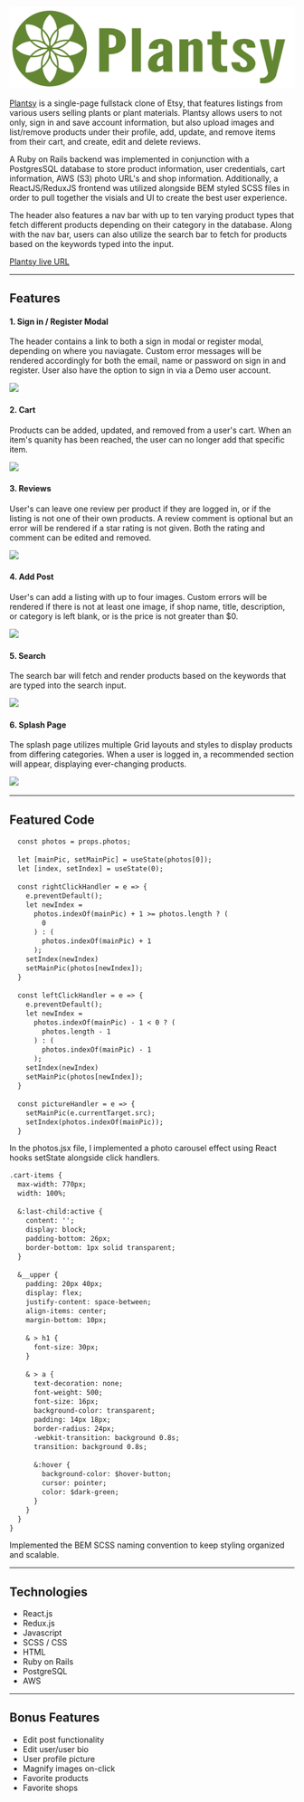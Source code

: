 ![Plantsy Logo](app/assets/images/plantsy_logo.png)

[Plantsy](https://plantsy-etsy.herokuapp.com/#/) is a single-page fullstack clone of Etsy, that features listings from various users selling plants or plant materials. Plantsy allows users to not only, sign in and save account information, but also upload images and list/remove products under their profile, add, update, and remove items from their cart, and create, edit and delete reviews. 

A Ruby on Rails backend was implemented in conjunction with a PostgresSQL database to store product information, user credentials, cart information, AWS (S3) photo URL's and shop information. Additionally, a ReactJS/ReduxJS frontend was utilized alongside BEM styled SCSS files in order to pull together the visials and UI to create the best user experience.

The header also features a nav bar with up to ten varying product types that fetch different products depending on their category in the database. Along with the nav bar, users can also utilize the search bar to fetch for products based on the keywords typed into the input.


<!-- This was implemented using a dynamic API call in the controller that is passed a category param to perform an active record query. In order to DRY up the code even more, I implemented a reusable component using a Switch operator... -->

[Plantsy live URL](https://plantsy-etsy.herokuapp.com/#/)

---
## Features

#### 1. Sign in / Register Modal
The header contains a link to both a sign in modal or register modal, depending on where you naviagate. Custom error messages will be rendered accordingly for both the email, name or password on sign in and register. User also have the option to sign in via a Demo user account.

![](https://media.giphy.com/media/4s45ILclsq7icqhjfG/giphy.gif)

#### 2. Cart
Products can be added, updated, and removed from a user's cart. When an item's quanity has been reached, the user can no longer add that specific item.

![](https://media.giphy.com/media/AxgQS4z90Yd6Pg4BZZ/giphy.gif)

#### 3. Reviews
User's can leave one review per product if they are logged in, or if the listing is not one of their own products. A review comment is optional but an error will be rendered if a star rating is not given. Both the rating and comment can be edited and removed.

![](https://media.giphy.com/media/wvOnEhZfGVTlnt3OEK/giphy.gif)

#### 4. Add Post
User's can add a listing with up to four images. Custom errors will be rendered if there is not at least one image, if shop name, title, description, or category is left blank, or is the price is not greater than $0.

![](https://media.giphy.com/media/rfy9fVPOKjWV2wwZVj/giphy.gif)

#### 5. Search
The search bar will fetch and render products based on the keywords that are typed into the search input.

![](https://media.giphy.com/media/4BCXyL3MRw8zjpG9qe/giphy.gif)


#### 6. Splash Page
The splash page utilizes multiple Grid layouts and styles to display products from differing categories. When a user is logged in, a recommended section will appear, displaying ever-changing products.

![](https://media.giphy.com/media/hJTEuUlM0NHXQqNKfB/giphy.gif)


--- 
## Featured Code

```
  const photos = props.photos;

  let [mainPic, setMainPic] = useState(photos[0]);
  let [index, setIndex] = useState(0);

  const rightClickHandler = e => {
    e.preventDefault();
    let newIndex =
      photos.indexOf(mainPic) + 1 >= photos.length ? (
        0
      ) : (
        photos.indexOf(mainPic) + 1
      );
    setIndex(newIndex)
    setMainPic(photos[newIndex]);
  }

  const leftClickHandler = e => {
    e.preventDefault();
    let newIndex =
      photos.indexOf(mainPic) - 1 < 0 ? (
        photos.length - 1
      ) : (
        photos.indexOf(mainPic) - 1
      );
    setIndex(newIndex)
    setMainPic(photos[newIndex]);
  }

  const pictureHandler = e => {
    setMainPic(e.currentTarget.src);
    setIndex(photos.indexOf(mainPic));
  }
```
In the photos.jsx file, I implemented a photo carousel effect using React hooks setState alongside click handlers.


```
.cart-items {
  max-width: 770px;
  width: 100%;
  
  &:last-child:active {
    content: '';
    display: block;
    padding-bottom: 26px;
    border-bottom: 1px solid transparent;
  }
  
  &__upper {
    padding: 20px 40px;
    display: flex;
    justify-content: space-between;
    align-items: center;
    margin-bottom: 10px;

    & > h1 {
      font-size: 30px;
    }

    & > a {
      text-decoration: none;
      font-weight: 500;
      font-size: 16px;
      background-color: transparent;
      padding: 14px 18px;
      border-radius: 24px;
      -webkit-transition: background 0.8s;
      transition: background 0.8s;

      &:hover {
        background-color: $hover-button;
        cursor: pointer;
        color: $dark-green;
      }
    }
  }
}
```
Implemented the BEM SCSS naming convention to keep styling organized and scalable.

---
## Technologies
* React.js
* Redux.js
* Javascript
* SCSS / CSS
* HTML
* Ruby on Rails
* PostgreSQL
* AWS

--- 
## Bonus Features
* Edit post functionality
* Edit user/user bio
* User profile picture
* Magnify images on-click
* Favorite products
* Favorite shops